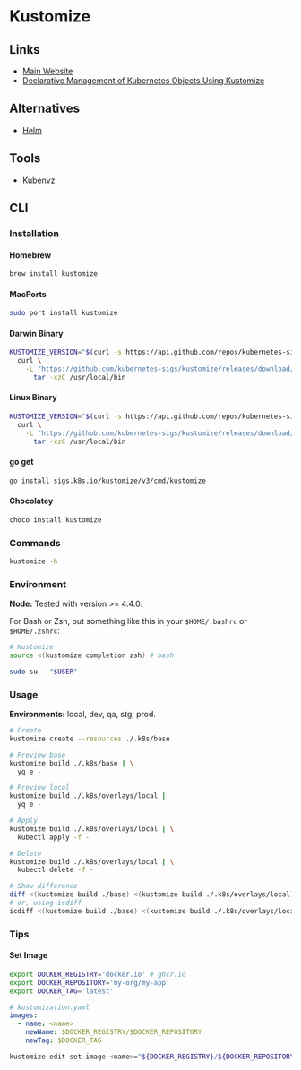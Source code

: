 # Kustomize

<!--
https://github.com/L-U-C-K-Y/kustomize-with-multiple-envs
https://kubernetes.io/docs/tasks/manage-kubernetes-objects/kustomization/
-->

## Links

- [Main Website](https://kustomize.io/)
- [Declarative Management of Kubernetes Objects Using Kustomize](https://kubernetes.io/docs/tasks/manage-kubernetes-objects/kustomization/)

## Alternatives

- [Helm](/helm.md)

## Tools

- [Kubenvz](/kubenvz.md)

## CLI

### Installation

#### Homebrew

```sh
brew install kustomize
```

#### MacPorts

```sh
sudo port install kustomize
```

#### Darwin Binary

```sh
KUSTOMIZE_VERSION="$(curl -s https://api.github.com/repos/kubernetes-sigs/kustomize/releases/latest | grep tag_name | cut -d '"' -f 4 | cut -d '/' -f 2)"; \
  curl \
    -L "https://github.com/kubernetes-sigs/kustomize/releases/download/kustomize/${KUSTOMIZE_VERSION}/kustomize_${KUSTOMIZE_VERSION}_darwin_amd64.tar.gz" | \
      tar -xzC /usr/local/bin
```

#### Linux Binary

```sh
KUSTOMIZE_VERSION="$(curl -s https://api.github.com/repos/kubernetes-sigs/kustomize/releases/latest | grep tag_name | cut -d '"' -f 4 | cut -d '/' -f 2)"; \
  curl \
    -L "https://github.com/kubernetes-sigs/kustomize/releases/download/kustomize/${KUSTOMIZE_VERSION}/kustomize_${KUSTOMIZE_VERSION}_linux_amd64.tar.gz" | \
      tar -xzC /usr/local/bin
```

#### go get

```sh
go install sigs.k8s.io/kustomize/v3/cmd/kustomize
```

#### Chocolatey

```sh
choco install kustomize
```

### Commands

```sh
kustomize -h
```

### Environment

**Node:** Tested with version >= 4.4.0.

For Bash or Zsh, put something like this in your `$HOME/.bashrc` or `$HOME/.zshrc`:

```sh
# Kustomize
source <(kustomize completion zsh) # bash
```

```sh
sudo su - "$USER"
```

### Usage

**Environments:** local, dev, qa, stg, prod.

```sh
# Create
kustomize create --resources ./.k8s/base

# Preview base
kustomize build ./.k8s/base | \
  yq e -

# Preview local
kustomize build ./.k8s/overlays/local |
  yq e -

# Apply
kustomize build ./.k8s/overlays/local | \
  kubectl apply -f -

# Delete
kustomize build ./.k8s/overlays/local | \
  kubectl delete -f -

# Show difference
diff <(kustomize build ./base) <(kustomize build ./.k8s/overlays/local)
# or, using icdiff
icdiff <(kustomize build ./base) <(kustomize build ./.k8s/overlays/local)
```

### Tips

#### Set Image

```sh
export DOCKER_REGISTRY='docker.io' # ghcr.io
export DOCKER_REPOSITORY='my-org/my-app'
export DOCKER_TAG='latest'
```

```yml
# kustomization.yaml
images:
  - name: <name>
    newName: $DOCKER_REGISTRY/$DOCKER_REPOSITORY
    newTag: $DOCKER_TAG
```

```sh
kustomize edit set image <name>="${DOCKER_REGISTRY}/${DOCKER_REPOSITORY}:${DOCKER_TAG}"
```

<!-- ### Issues

#### TBD

```log
Error: no matches for OriginalId ~G_v1_ConfigMap|~X|my-app-metadata; no matches for CurrentId ~G_v1_ConfigMap|~X|my-app-metadata; failed to find unique target for patch ~G_v1_ConfigMap|my-app-metadata
```

```yml
resources:
- _app_metadata.yaml
``` -->
